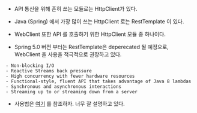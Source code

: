 - API 통신을 위해 흔히 쓰는 모듈로는 HttpClient가 있다.

- Java (Spring) 에서 가장 많이 쓰는 HttpClient 로는 RestTemplate 이 있다.

- WebClient 또한 API 를 호출하기 위한 HttpClient 모듈 중 하나이다.

- Spring 5.0 버전 부터는 RestTemplate은 deperecated 될 예정으로, WebClient 을 사용을 적극적으로 권장하고 있다.

```
- Non-blocking I/O
- Reactive Streams back pressure
- High concurrency with fewer hardware resources
- Functional-style, fluent API that takes advantage of Java 8 lambdas
- Synchronous and asynchronous interactions
- Streaming up to or streaming down from a server
```

- 사용법은 [여기](https://medium.com/@odysseymoon/spring-webclient-%EC%82%AC%EC%9A%A9%EB%B2%95-5f92d295edc0) 를 참조하자. 너무 잘 설명하고 있다.

